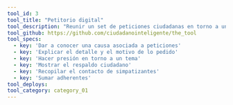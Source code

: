 ```yaml
---
tool_id: 3
tool_title: "Petitorio digital"
tool_description: "Reunir un set de peticiones ciudadanas en torno a un tema específico y juntar adherentes."
tool_github: https://github.com/ciudadanointeligente/the_tool
tool_specs:
  - key: 'Dar a conocer una causa asociada a peticiones'
  - key: 'Explicar el detalle y el motivo de lo pedido'
  - key: 'Hacer presión en torno a un tema'
  - key: 'Mostrar el respaldo ciudadano'
  - key: 'Recopilar el contacto de simpatizantes'
  - key: 'Sumar adherentes'
tool_deploys:
tool_category: category_01
---
```

